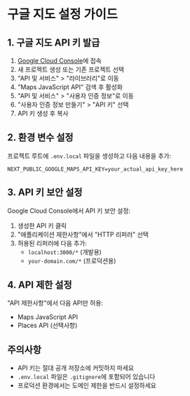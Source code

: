 # 구글 지도 설정 가이드

## 1. 구글 지도 API 키 발급

1. [Google Cloud Console](https://console.cloud.google.com/)에 접속
2. 새 프로젝트 생성 또는 기존 프로젝트 선택
3. "API 및 서비스" > "라이브러리"로 이동
4. "Maps JavaScript API" 검색 후 활성화
5. "API 및 서비스" > "사용자 인증 정보"로 이동
6. "사용자 인증 정보 만들기" > "API 키" 선택
7. API 키 생성 후 복사

## 2. 환경 변수 설정

프로젝트 루트에 `.env.local` 파일을 생성하고 다음 내용을 추가:

```
NEXT_PUBLIC_GOOGLE_MAPS_API_KEY=your_actual_api_key_here
```

## 3. API 키 보안 설정

Google Cloud Console에서 API 키 보안 설정:

1. 생성한 API 키 클릭
2. "애플리케이션 제한사항"에서 "HTTP 리퍼러" 선택
3. 허용된 리퍼러에 다음 추가:
   - `localhost:3000/*` (개발용)
   - `your-domain.com/*` (프로덕션용)

## 4. API 제한 설정

"API 제한사항"에서 다음 API만 허용:
- Maps JavaScript API
- Places API (선택사항)

## 주의사항

- API 키는 절대 공개 저장소에 커밋하지 마세요
- `.env.local` 파일은 `.gitignore`에 포함되어 있습니다
- 프로덕션 환경에서는 도메인 제한을 반드시 설정하세요
